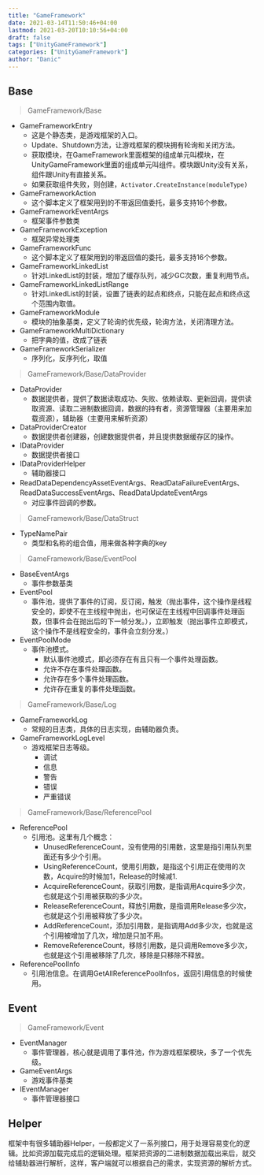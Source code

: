 ```yaml
---
title: "GameFramework"
date: 2021-03-14T11:50:46+04:00
lastmod: 2021-03-20T10:10:56+04:00
draft: false
tags: ["UnityGameFramework"]
categories: ["UnityGameFramework"]
author: "Danic"
---
```




## Base

> GameFramework/Base

- GameFrameworkEntry
  - 这是个静态类，是游戏框架的入口。
  - Update、Shutdown方法，让游戏框架的模块拥有轮询和关闭方法。
  - 获取模块，在GameFramework里面框架的组成单元叫模块，在UnityGameFramework里面的组成单元叫组件。模块跟Unity没有关系，组件跟Unity有直接关系。
  - 如果获取组件失败，则创建，`Activator.CreateInstance(moduleType)`
- GameFrameworkAction
  - 这个脚本定义了框架用到的不带返回值委托，最多支持16个参数。
- GameFrameworkEventArgs
  - 框架事件参数类
- GameFrameworkException
  - 框架异常处理类
- GameFrameworkFunc
  - 这个脚本定义了框架用到的带返回值的委托，最多支持16个参数。
- GameFrameworkLinkedList
  - 针对LinkedList的封装，增加了缓存队列，减少GC次数，重复利用节点。
- GameFrameworkLinkedListRange
  - 针对LinkedList的封装，设置了链表的起点和终点，只能在起点和终点这个范围内取值。
- GameFrameworkModule
  - 模块的抽象基类，定义了轮询的优先级，轮询方法，关闭清理方法。
- GameFrameworkMultiDictionary
  - 把字典的值，改成了链表
- GameFrameworkSerializer
  - 序列化，反序列化，取值

> GameFramework/Base/DataProvider

- DataProvider
  - 数据提供者，提供了数据读取成功、失败、依赖读取、更新回调，提供读取资源、读取二进制数据回调，数据的持有者，资源管理器（主要用来加载资源），辅助器（主要用来解析资源）
- DataProviderCreator
  - 数据提供者创建器，创建数据提供者，并且提供数据缓存区的操作。
- IDataProvider
  - 数据提供者接口
- IDataProviderHelper
  - 辅助器接口
- ReadDataDependencyAssetEventArgs、ReadDataFailureEventArgs、ReadDataSuccessEventArgs、ReadDataUpdateEventArgs
  - 对应事件回调的参数。

> GameFramework/Base/DataStruct

- TypeNamePair
  - 类型和名称的组合值，用来做各种字典的key

> GameFramework/Base/EventPool

- BaseEventArgs
  - 事件参数基类
- EventPool
  - 事件池，提供了事件的订阅，反订阅，触发（抛出事件，这个操作是线程安全的，即使不在主线程中抛出，也可保证在主线程中回调事件处理函数，但事件会在抛出后的下一帧分发。），立即触发（抛出事件立即模式，这个操作不是线程安全的，事件会立刻分发。）
- EventPoolMode
  - 事件池模式。
    - 默认事件池模式，即必须存在有且只有一个事件处理函数。
    - 允许不存在事件处理函数。
    - 允许存在多个事件处理函数。
    - 允许存在重复的事件处理函数。

> GameFramework/Base/Log

- GameFrameworkLog
  - 常规的日志类，具体的日志实现，由辅助器负责。
- GameFrameworkLogLevel
  - 游戏框架日志等级。
    - 调试
    - 信息
    - 警告
    - 错误
    - 严重错误

> GameFramework/Base/ReferencePool

- ReferencePool
  - 引用池。这里有几个概念：
    - UnusedReferenceCount，没有使用的引用数，这里是指引用队列里面还有多少个引用。
    - UsingReferenceCount，使用引用数，是指这个引用正在使用的次数，Acquire的时候加1，Release的时候减1.
    - AcquireReferenceCount，获取引用数，是指调用Acquire多少次，也就是这个引用被获取的多少次。
    - ReleaseReferenceCount，释放引用数，是指调用Release多少次，也就是这个引用被释放了多少次。
    - AddReferenceCount，添加引用数，是指调用Add多少次，也就是这个引用被增加了几次，增加是只加不用。
    - RemoveReferenceCount，移除引用数，是只调用Remove多少次，也就是这个引用被移除了几次，移除是只移除不释放。
- ReferencePoolInfo
  - 引用池信息。在调用GetAllReferencePoolInfos，返回引用信息的时候使用。

## Event

> GameFramework/Event

- EventManager
  - 事件管理器，核心就是调用了事件池，作为游戏框架模块，多了一个优先级。
- GameEventArgs
  - 游戏事件基类
- IEventManager
  - 事件管理器接口

## Helper

框架中有很多辅助器Helper，一般都定义了一系列接口，用于处理容易变化的逻辑。比如资源加载完成后的逻辑处理。框架把资源的二进制数据加载出来后，就交给辅助器进行解析，这样，客户端就可以根据自己的需求，实现资源的解析方式。


